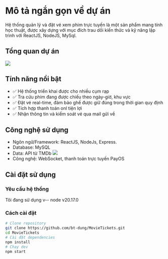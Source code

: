 # Mô tả ngắn gọn về dự án
 Hệ thống quản lý và đặt vé xem phim trực tuyến là một sản phẩm mang tính học thuật, được xây dựng với mục đích trau dồi kiến thức và kỹ năng lập trình với ReactJS, NodeJS, MySql.
## Tổng quan dự án
 ![<img width="1763" height="881" alt="image" src="https://github.com/user-attachments/assets/ddedae84-df9d-4d73-b6e4-4c6bdb823206" />
](https://drive.google.com/file/d/1UMzB3rg_3aHk8CbujliOmhdFB5zuy2wt/view?usp=sharing)
## Tính năng nổi bật
- ✅ Hệ thống triển khai được cho nhiều cụm rạp
- ✅ Tra cứu phim đang được chiếu theo ngày-giờ, khu vực
- ✅ Đặt vé real-time, đảm bảo ghế được giữ đúng trong thời gian quy định
- ✅ Tích hợp thanh toán onl tiện lợi
- ✅ Nhận thông tin và kiểm soát vé qua mail gửi về
## Công nghệ sử dụng
- Ngôn ngữ/Framework: ReactJS, NodeJs, Express.
- Database: MySQL
- Data: API từ TMDb ![](https://www.themoviedb.org/)
- Công nghệ: WebSocket, thanh toán trực tuyến PayOS  
 ## Cài đặt sử dụng
 ### Yêu cầu hệ thống 
 Tôi đang sử dụng v-- node v20.17.0
 ### Cách cài đặt
 ```bash
# Clone repository
git clone https://github.com/bt-dung/MovieTickets.git
cd MovieTickets
# Cài đặt dependencies
npm install
# Chạy dev
npm start
